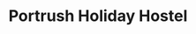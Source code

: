 ---
title: "Portrush Holiday Hostel"
address: "24, Princess Street, Portush, Co. Antrim, BT56 8AX"
tel: "028 7082 1288"
county: "Antrim"
category: "Hostels"
type: "Content"
lat: "055.2091290000"
lng: "-006.6578360000"
---